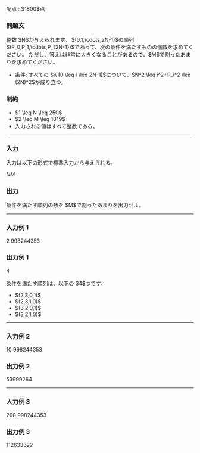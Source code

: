 
<div>

<span>

<span>

<p>
配点 : $1800$点
</p>

<div>

<section>

### **問題文**

<p>
整数 $N$が与えられます。
$(0,1,\cdots,2N-1)$の順列 $(P_0,P_1,\cdots,P_{2N-1})$であって、次の条件を満たすものの個数を求めてください。
ただし、答えは非常に大きくなることがあるので、$M$で割ったあまりを求めてください。
</p>

<ul>

<li>
条件: すべての $i\ (0 \leq i \leq 2N-1)$について、$N^2 \leq i^2+P_i^2 \leq (2N)^2$が成り立つ。
</li>

</ul>

</section>

</div>

<div>

<section>

### **制約**

<ul>

<li>
$1 \leq N \leq 250$
</li>

<li>
$2 \leq M \leq 10^9$
</li>

<li>
入力される値はすべて整数である。
</li>

</ul>

</section>

</div>

---

<div>

<div>

<section>

### **入力**

<p>
入力は以下の形式で標準入力から与えられる。
</p>

<div>

$N$$M$
</div>

</section>

</div>

<div>

<section>

### **出力**

<p>
条件を満たす順列の数を $M$で割ったあまりを出力せよ。
</p>

</section>

</div>

</div>

---

<div>

<section>

### **入力例 1**

<div>

2 998244353

</div>

</section>

</div>

<div>

<section>

### **出力例 1**

<div>

4

</div>

<p>
条件を満たす順列は、以下の $4$つです。
</p>

<ul>

<li>
$(2,3,0,1)$
</li>

<li>
$(2,3,1,0)$
</li>

<li>
$(3,2,0,1)$
</li>

<li>
$(3,2,1,0)$
</li>

</ul>

</section>

</div>

---

<div>

<section>

### **入力例 2**

<div>

10 998244353

</div>

</section>

</div>

<div>

<section>

### **出力例 2**

<div>

53999264

</div>

</section>

</div>

---

<div>

<section>

### **入力例 3**

<div>

200 998244353

</div>

</section>

</div>

<div>

<section>

### **出力例 3**

<div>

112633322

</div>

</section>

</div>

</span>

</span>

</div>
